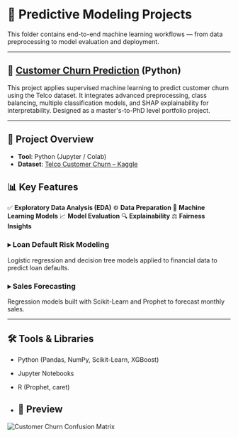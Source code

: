 # 🧠 Predictive Modeling Projects

This folder contains end-to-end machine learning workflows — from data preprocessing to model evaluation and deployment.

---


##  🧠 [Customer Churn Prediction](https://github.com/Zaurezzh/Zaurez-Analytics-Portfolio/blob/main/Predictive_Modeling/Customer_Churn_XGBoost/README.md) (Python)

This project applies supervised machine learning to predict customer churn using the Telco dataset. It integrates advanced preprocessing, class balancing, multiple classification models, and SHAP explainability for interpretability. Designed as a master's-to-PhD level portfolio project.

---

## 📂 Project Overview
- **Tool**: Python (Jupyter / Colab)  
- **Dataset**: [Telco Customer Churn – Kaggle](https://www.kaggle.com/datasets/blastchar/telco-customer-churn)  

## 📊 Key Features

 ✅ **Exploratory Data Analysis (EDA)**
 ⚙️ **Data Preparation**
 🤖 **Machine Learning Models**
 📈 **Model Evaluation**
 🔍 **Explainability**
 ⚖️ **Fairness Insights**


### ▸ Loan Default Risk Modeling  
Logistic regression and decision tree models applied to financial data to predict loan defaults.

### ▸ Sales Forecasting  
Regression models built with Scikit-Learn and Prophet to forecast monthly sales.

---

## 🛠 Tools & Libraries
- Python (Pandas, NumPy, Scikit-Learn, XGBoost)
- Jupyter Notebooks
- R (Prophet, caret)

- ## 📸 Preview
![Customer Churn Confusion Matrix](../../Assets/churn_conf_matrix.png)

